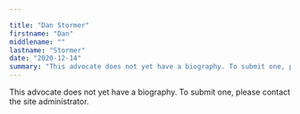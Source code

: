 ```yaml
---

title: "Dan Stormer"
firstname: "Dan"
middlename: ""
lastname: "Stormer"
date: "2020-12-14"
summary: "This advocate does not yet have a biography. To submit one, please contact the site administrator."
---
```

This advocate does not yet have a biography. To submit one, please contact the site administrator.

